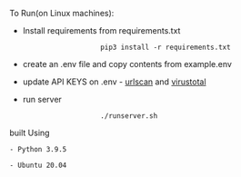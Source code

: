 
To Run(on Linux machines):
- Install requirements from requirements.txt

                         pip3 install -r requirements.txt
                         
- create an .env file and copy contents from example.env
         
- update API KEYS on .env - [urlscan](https://urlscan.io/about-api/) and [virustotal](https://support.virustotal.com/hc/en-)
         
- run server

                         ./runserver.sh



built Using

    - Python 3.9.5

    - Ubuntu 20.04





